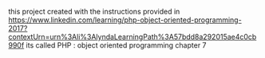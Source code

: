 

this project created with the instructions provided in
https://www.linkedin.com/learning/php-object-oriented-programming-2017?contextUrn=urn%3Ali%3AlyndaLearningPath%3A57bdd8a292015ae4c0cb990f
its called  PHP : object oriented programming 
                    chapter 7 
